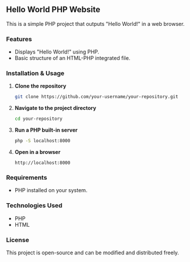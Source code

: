 ## Hello World PHP Website

This is a simple PHP project that outputs "Hello World!" in a web browser.

### Features
- Displays "Hello World!" using PHP.
- Basic structure of an HTML-PHP integrated file.

### Installation & Usage

1. **Clone the repository**  
   ```sh
   git clone https://github.com/your-username/your-repository.git
   ```
2. **Navigate to the project directory**  
   ```sh
   cd your-repository
   ```
3. **Run a PHP built-in server**  
   ```sh
   php -S localhost:8000
   ```
4. **Open in a browser**  
   ```
   http://localhost:8000
   ```

### Requirements
- PHP installed on your system.

### Technologies Used
- PHP
- HTML

### License
This project is open-source and can be modified and distributed freely.
